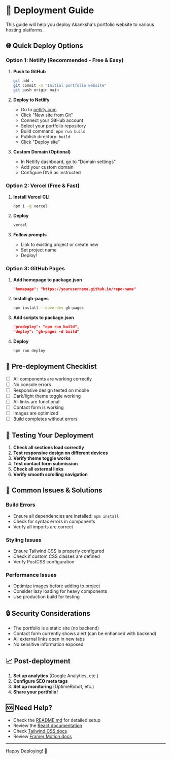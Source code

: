 # 🚀 Deployment Guide

This guide will help you deploy Akanksha's portfolio website to various hosting platforms.

## 🌐 Quick Deploy Options

### Option 1: Netlify (Recommended - Free & Easy)

1. **Push to GitHub**
   ```bash
   git add .
   git commit -m "Initial portfolio website"
   git push origin main
   ```

2. **Deploy to Netlify**
   - Go to [netlify.com](https://netlify.com)
   - Click "New site from Git"
   - Connect your GitHub account
   - Select your portfolio repository
   - Build command: `npm run build`
   - Publish directory: `build`
   - Click "Deploy site"

3. **Custom Domain (Optional)**
   - In Netlify dashboard, go to "Domain settings"
   - Add your custom domain
   - Configure DNS as instructed

### Option 2: Vercel (Free & Fast)

1. **Install Vercel CLI**
   ```bash
   npm i -g vercel
   ```

2. **Deploy**
   ```bash
   vercel
   ```

3. **Follow prompts**
   - Link to existing project or create new
   - Set project name
   - Deploy!

### Option 3: GitHub Pages

1. **Add homepage to package.json**
   ```json
   "homepage": "https://yourusername.github.io/repo-name"
   ```

2. **Install gh-pages**
   ```bash
   npm install --save-dev gh-pages
   ```

3. **Add scripts to package.json**
   ```json
   "predeploy": "npm run build",
   "deploy": "gh-pages -d build"
   ```

4. **Deploy**
   ```bash
   npm run deploy
   ```

## 🔧 Pre-deployment Checklist

- [ ] All components are working correctly
- [ ] No console errors
- [ ] Responsive design tested on mobile
- [ ] Dark/light theme toggle working
- [ ] All links are functional
- [ ] Contact form is working
- [ ] Images are optimized
- [ ] Build completes without errors

## 📱 Testing Your Deployment

1. **Check all sections load correctly**
2. **Test responsive design on different devices**
3. **Verify theme toggle works**
4. **Test contact form submission**
5. **Check all external links**
6. **Verify smooth scrolling navigation**

## 🚨 Common Issues & Solutions

### Build Errors
- Ensure all dependencies are installed: `npm install`
- Check for syntax errors in components
- Verify all imports are correct

### Styling Issues
- Ensure Tailwind CSS is properly configured
- Check if custom CSS classes are defined
- Verify PostCSS configuration

### Performance Issues
- Optimize images before adding to project
- Consider lazy loading for heavy components
- Use production build for testing

## 🔒 Security Considerations

- The portfolio is a static site (no backend)
- Contact form currently shows alert (can be enhanced with backend)
- All external links open in new tabs
- No sensitive information exposed

## 📈 Post-deployment

1. **Set up analytics** (Google Analytics, etc.)
2. **Configure SEO meta tags**
3. **Set up monitoring** (UptimeRobot, etc.)
4. **Share your portfolio!**

## 🆘 Need Help?

- Check the [README.md](README.md) for detailed setup
- Review the [React documentation](https://reactjs.org/)
- Check [Tailwind CSS docs](https://tailwindcss.com/)
- Review [Framer Motion docs](https://www.framer.com/motion/)

---

Happy Deploying! 🎉 